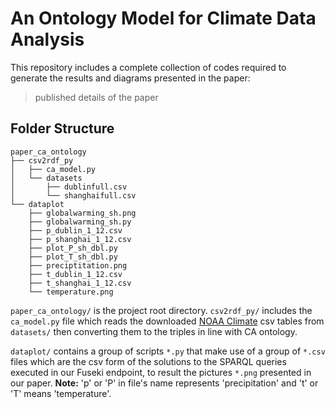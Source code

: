 # An Ontology Model for Climate Data Analysis
This repository includes a complete collection of codes required to generate the results and diagrams presented in the paper: 
> published details of the paper
## Folder Structure
```
paper_ca_ontology
├── csv2rdf_py
│   ├── ca_model.py
│   └── datasets
│       ├── dublinfull.csv
│       └── shanghaifull.csv
└── dataplot
    ├── globalwarming_sh.png
    ├── globalwarming_sh.py
    ├── p_dublin_1_12.csv
    ├── p_shanghai_1_12.csv
    ├── plot_P_sh_dbl.py
    ├── plot_T_sh_dbl.py
    ├── preciptitation.png
    ├── t_dublin_1_12.csv
    ├── t_shanghai_1_12.csv
    └── temperature.png
```

`paper_ca_ontology/` is the project root directory. `csv2rdf_py/` includes the `ca_model.py` file which reads the downloaded [NOAA Climate](https://www.ncdc.noaa.gov/cdo-web/) csv tables from `datasets/`  then converting them to the triples in line with CA ontology.

`dataplot/` contains a group of scripts `*.py` that make use of a group of `*.csv` files which are the csv form of the solutions to the SPARQL queries executed in our Fuseki endpoint, to result the pictures `*.png` presented in our paper. **Note:** 'p' or 'P' in file's name represents 'precipitation' and 't' or 'T' means 'temperature'.
 
